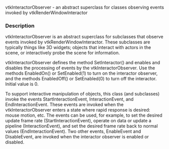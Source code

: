 vtkInteractorObserver - an abstract superclass for classes observing events invoked by vtkRenderWindowInteractor


### Description

vtkInteractorObserver is an abstract superclass for subclasses that observe
events invoked by vtkRenderWindowInteractor. These subclasses are
typically things like 3D widgets; objects that interact with actors
in the scene, or interactively probe the scene for information.

vtkInteractorObserver defines the method SetInteractor() and enables and
disables the processing of events by the vtkInteractorObserver. Use the
methods EnabledOn() or SetEnabled(1) to turn on the interactor observer,
and the methods EnabledOff() or SetEnabled(0) to turn off the interactor.
Initial value is 0.

To support interactive manipulation of objects, this class (and
subclasses) invoke the events StartInteractionEvent, InteractionEvent, and
EndInteractionEvent.  These events are invoked when the
vtkInteractorObserver enters a state where rapid response is desired:
mouse motion, etc. The events can be used, for example, to set the desired
update frame rate (StartInteractionEvent), operate on data or update a
pipeline (InteractionEvent), and set the desired frame rate back to normal
values (EndInteractionEvent). Two other events, EnableEvent and
DisableEvent, are invoked when the interactor observer is enabled or
disabled.
